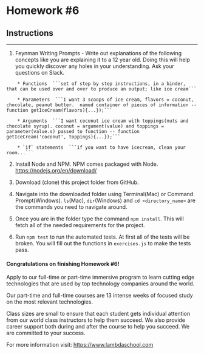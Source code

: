 # Homework #6

## Instructions
---
1. Feynman Writing Prompts - Write out explanations of the following concepts like you are explaining it to a 12 year old.  Doing this will help you quickly discover any holes in your understanding.  Ask your questions on Slack.
```	
	* Functions  ```set of step by step instructions, in a binder, that can be used over and over to produce an output; like ice cream```

	* Parameters  ```I want 3 scoops of ice cream, flavors = coconut, chocolate, peanut butter.  named container of pieces of information -- function getIceCream(flavors){...});```

	* Arguments  ```I want coconut ice cream with toppings(nuts and chocolate syrup). coconut = argument(value) and toppings = parameter(value.s) passed to function -- function getIceCream('coconut', toppings){...});```

	* `if` statements  ```if you want to have icecream, clean your room...```
```

2. Install Node and NPM.  NPM comes packaged with Node. https://nodejs.org/en/download/


3. Download (clone) this project folder from GitHub.


4. Navigate into the downloaded folder using Terminal(Mac) or Command Prompt(Windows).  `ls`(Mac), `dir`(Windows) and `cd <directory_name>` are the commands you need to navigate around.


5. Once you are in the folder type the command `npm install`.  This will fetch all of the needed requirements for the project.


6. Run `npm test` to run the automated tests.  At first all of the tests will be broken.  You will fill out the functions in `exercises.js` to make the tests pass.


#### Congratulations on finishing Homework #6!
Apply to our full-time or part-time immersive program to learn cutting edge technologies that are used by top technology companies around the world.

Our part-time and full-time courses are 13 intense weeks of focused study on the most relevant technologies.  

Class sizes are small to ensure that each student gets individual attention from our world class instructors to help them succeed.  We also provide career support both during and after the course to help you succeed.  We are committed to your success.

For more information visit: https://www.lambdaschool.com
